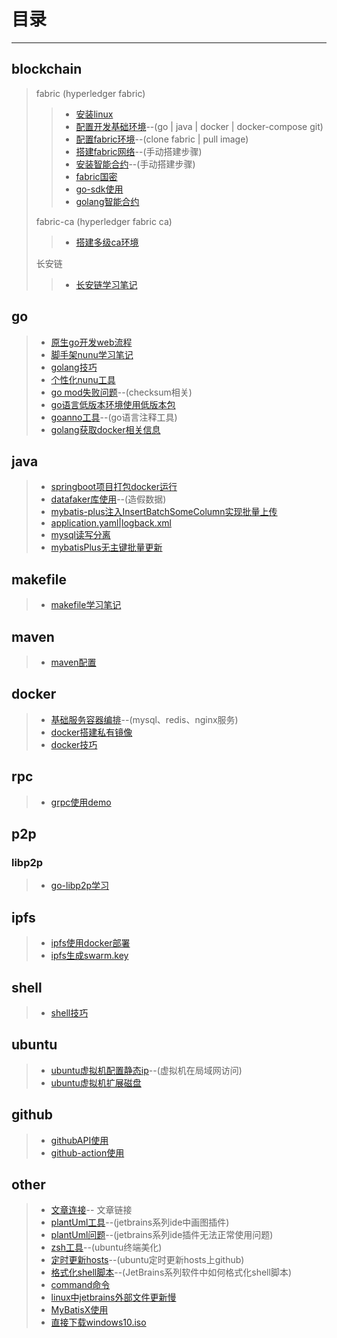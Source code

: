 # 目录

------

## blockchain

> fabric (hyperledger fabric)
>
>> * [安装linux](blockchain/hyperledger/fabric/001-安装linux虚拟机.md)
>> * [配置开发基础环境](blockchain/hyperledger/fabric/002-配置开发基础环境.md)--(go | java | docker | docker-compose git)
>> * [配置fabric环境](blockchain/hyperledger/fabric/003-配置fabric环境.md)--(clone fabric | pull image)
>> * [搭建fabric网络](blockchain/hyperledger/fabric/004-搭建fabric网络.md)--(手动搭建步骤)
>> * [安装智能合约](blockchain/hyperledger/fabric/005-安装智能合约.md)--(手动搭建步骤)
>> * [fabric国密](blockchain/hyperledger/fabric/006-fabric国密搭建步骤.md)
>> * [go-sdk使用](blockchain/hyperledger/fabric/007-fabric-go-sdk使用.md)
>> * [golang智能合约](blockchain/hyperledger/fabric/008-fabric智能合约开发流程.md)
>
> fabric-ca (hyperledger fabric ca)
>
>> * [搭建多级ca环境](blockchain/hyperledger/fabric-ca/001-多级CA.md)
>
> 长安链
>
>> * [长安链学习笔记](blockchain/chainmaker/001-学习记录.md)
>

## go

> * [原生go开发web流程](./go/001-go原生web开发流程.md)
> * [脚手架nunu学习笔记](./go/002-脚手架nunu学习笔记.md)
> * [golang技巧](./go/005-golang使用技巧.md)
> * [个性化nunu工具](./go/006-个性化nunu.md)
> * [go mod失败问题](./go/003-gomod失败.md)--(checksum相关)
> * [go语言低版本环境使用低版本包](./go/007-go1.16使用golang.x相关包.md)
> * [goanno工具](./go/004-go语言注释代码工具.md)--(go语言注释工具)
> * [golang获取docker相关信息](./go/008-go获取docker相关信息.md)

## java

> * [springboot项目打包docker运行](./java/001-springboot打包.md)
> * [datafaker库使用](./java/002-datafaker库使用.md)--(造假数据)
> * [mybatis-plus注入InsertBatchSomeColumn实现批量上传](./java/003-Mybatis-plus注入InsertBatchSomeColumn教程.md)
> * [application.yaml|logback.xml](./java/004-springboot项目配置.md)
> * [mysql读写分离](./java/005-mysql读写分离.md)
> * [mybatisPlus无主键批量更新](./java/006-Mybatis-Plus无主键BatchUpdate.md)

## makefile

> * [makefile学习笔记](./makefile/001-makefile笔记.md)

## maven

> * [maven配置](./maven/001-maven相关配置.md)

## docker

> * [基础服务容器编排](docker/002-基础服务容器部署.md)--(mysql、redis、nginx服务)
> * [docker搭建私有镜像](./docker/001-docker搭建私有镜像.md)
> * [docker技巧](./docker/003-docker技巧.md)

## rpc

> * [grpc使用demo](./rpc/001-grpc使用.md)

## p2p

### libp2p

> * [go-libp2p学习](./p2p/libp2p/001-go-libp2p学习.md)

## ipfs

> * [ipfs使用docker部署](./ipfs/001-ipfs打镜像.md)
> * [ipfs生成swarm.key](./ipfs/002-ipfs-swarmkey生成.md)

## shell

> * [shell技巧](./linux/003-shell技巧.md)

## ubuntu

> * [ubuntu虚拟机配置静态ip](linux/002-ubuntu20.04虚拟机配置静态ip及dns服务.md)--(虚拟机在局域网访问)
> * [ubuntu虚拟机扩展磁盘](./linux/004-虚拟机扩展磁盘.md)

## github

> * [githubAPI使用](./github/001-githubAPI使用.md)
> * [github-action使用](github/002-github-action使用.md)

## other

> * [文章连接](other/002-文章链接.md)-- 文章链接
> * [plantUml工具](other/001-plantUml.md)--(jetbrains系列ide中画图插件)
> * [plantUml问题](other/003-plantUml-缺少工具.md)--(jetbrains系列ide插件无法正常使用问题)
> * [zsh工具](other/004-zsh配置.md)--(ubuntu终端美化)
> * [定时更新hosts](linux/005-定时更新hosts.md)--(ubuntu定时更新hosts上github)
> * [格式化shell脚本](./other/006-Jetbrains中Shfmt配置.md)--(JetBrains系列软件中如何格式化shell脚本)
> * [command命令](./other/007-command记录.md)
> * [linux中jetbrains外部文件更新慢](./other/008-linux-jetbrains-external-file-changes-sync-slow.md)
> * [MyBatisX使用](./other/009-MyBatisX使用.md)
> * [直接下载windows10.iso](./other/010-卡bug从微软官方下载iso镜像.md)


